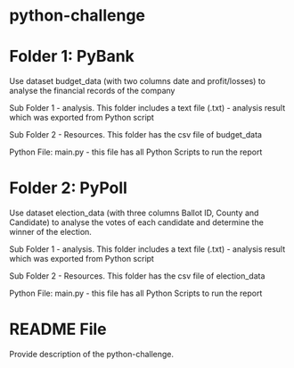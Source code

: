 # python-challenge

# Folder 1: PyBank 

  Use dataset budget_data (with two columns date and profit/losses) to analyse the financial records of the company

  Sub Folder 1 - analysis. This folder includes a text file (.txt) - analysis result which was exported from Python script
  
  Sub Folder 2 - Resources. This folder has the csv file of budget_data
  
  Python File: main.py - this file has all Python Scripts to run the report

# Folder 2: PyPoll

  Use dataset election_data (with three columns Ballot ID, County and Candidate) to analyse the votes of each candidate and determine the winner of the election.

  Sub Folder 1 - analysis. This folder includes a text file (.txt) - analysis result which was exported from Python script
  
  Sub Folder 2 - Resources. This folder has the csv file of election_data
  
  Python File: main.py - this file has all Python Scripts to run the report
  
# README File
  Provide description of the python-challenge.
 
